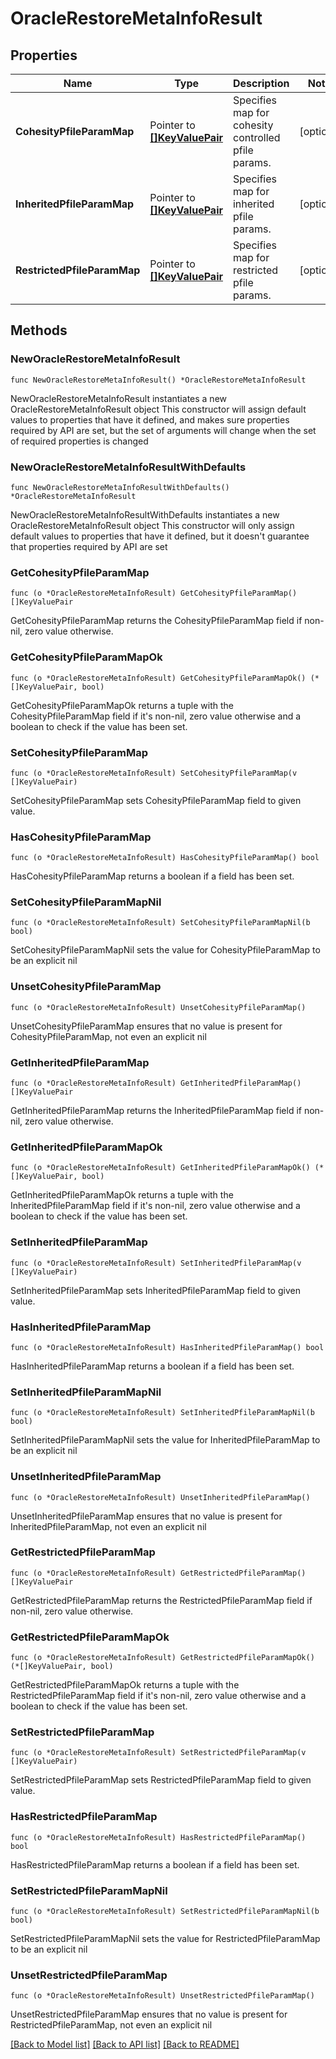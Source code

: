 # OracleRestoreMetaInfoResult

## Properties

Name | Type | Description | Notes
------------ | ------------- | ------------- | -------------
**CohesityPfileParamMap** | Pointer to [**[]KeyValuePair**](KeyValuePair.md) | Specifies map for cohesity controlled pfile params. | [optional] 
**InheritedPfileParamMap** | Pointer to [**[]KeyValuePair**](KeyValuePair.md) | Specifies map for inherited pfile params. | [optional] 
**RestrictedPfileParamMap** | Pointer to [**[]KeyValuePair**](KeyValuePair.md) | Specifies map for restricted pfile params. | [optional] 

## Methods

### NewOracleRestoreMetaInfoResult

`func NewOracleRestoreMetaInfoResult() *OracleRestoreMetaInfoResult`

NewOracleRestoreMetaInfoResult instantiates a new OracleRestoreMetaInfoResult object
This constructor will assign default values to properties that have it defined,
and makes sure properties required by API are set, but the set of arguments
will change when the set of required properties is changed

### NewOracleRestoreMetaInfoResultWithDefaults

`func NewOracleRestoreMetaInfoResultWithDefaults() *OracleRestoreMetaInfoResult`

NewOracleRestoreMetaInfoResultWithDefaults instantiates a new OracleRestoreMetaInfoResult object
This constructor will only assign default values to properties that have it defined,
but it doesn't guarantee that properties required by API are set

### GetCohesityPfileParamMap

`func (o *OracleRestoreMetaInfoResult) GetCohesityPfileParamMap() []KeyValuePair`

GetCohesityPfileParamMap returns the CohesityPfileParamMap field if non-nil, zero value otherwise.

### GetCohesityPfileParamMapOk

`func (o *OracleRestoreMetaInfoResult) GetCohesityPfileParamMapOk() (*[]KeyValuePair, bool)`

GetCohesityPfileParamMapOk returns a tuple with the CohesityPfileParamMap field if it's non-nil, zero value otherwise
and a boolean to check if the value has been set.

### SetCohesityPfileParamMap

`func (o *OracleRestoreMetaInfoResult) SetCohesityPfileParamMap(v []KeyValuePair)`

SetCohesityPfileParamMap sets CohesityPfileParamMap field to given value.

### HasCohesityPfileParamMap

`func (o *OracleRestoreMetaInfoResult) HasCohesityPfileParamMap() bool`

HasCohesityPfileParamMap returns a boolean if a field has been set.

### SetCohesityPfileParamMapNil

`func (o *OracleRestoreMetaInfoResult) SetCohesityPfileParamMapNil(b bool)`

 SetCohesityPfileParamMapNil sets the value for CohesityPfileParamMap to be an explicit nil

### UnsetCohesityPfileParamMap
`func (o *OracleRestoreMetaInfoResult) UnsetCohesityPfileParamMap()`

UnsetCohesityPfileParamMap ensures that no value is present for CohesityPfileParamMap, not even an explicit nil
### GetInheritedPfileParamMap

`func (o *OracleRestoreMetaInfoResult) GetInheritedPfileParamMap() []KeyValuePair`

GetInheritedPfileParamMap returns the InheritedPfileParamMap field if non-nil, zero value otherwise.

### GetInheritedPfileParamMapOk

`func (o *OracleRestoreMetaInfoResult) GetInheritedPfileParamMapOk() (*[]KeyValuePair, bool)`

GetInheritedPfileParamMapOk returns a tuple with the InheritedPfileParamMap field if it's non-nil, zero value otherwise
and a boolean to check if the value has been set.

### SetInheritedPfileParamMap

`func (o *OracleRestoreMetaInfoResult) SetInheritedPfileParamMap(v []KeyValuePair)`

SetInheritedPfileParamMap sets InheritedPfileParamMap field to given value.

### HasInheritedPfileParamMap

`func (o *OracleRestoreMetaInfoResult) HasInheritedPfileParamMap() bool`

HasInheritedPfileParamMap returns a boolean if a field has been set.

### SetInheritedPfileParamMapNil

`func (o *OracleRestoreMetaInfoResult) SetInheritedPfileParamMapNil(b bool)`

 SetInheritedPfileParamMapNil sets the value for InheritedPfileParamMap to be an explicit nil

### UnsetInheritedPfileParamMap
`func (o *OracleRestoreMetaInfoResult) UnsetInheritedPfileParamMap()`

UnsetInheritedPfileParamMap ensures that no value is present for InheritedPfileParamMap, not even an explicit nil
### GetRestrictedPfileParamMap

`func (o *OracleRestoreMetaInfoResult) GetRestrictedPfileParamMap() []KeyValuePair`

GetRestrictedPfileParamMap returns the RestrictedPfileParamMap field if non-nil, zero value otherwise.

### GetRestrictedPfileParamMapOk

`func (o *OracleRestoreMetaInfoResult) GetRestrictedPfileParamMapOk() (*[]KeyValuePair, bool)`

GetRestrictedPfileParamMapOk returns a tuple with the RestrictedPfileParamMap field if it's non-nil, zero value otherwise
and a boolean to check if the value has been set.

### SetRestrictedPfileParamMap

`func (o *OracleRestoreMetaInfoResult) SetRestrictedPfileParamMap(v []KeyValuePair)`

SetRestrictedPfileParamMap sets RestrictedPfileParamMap field to given value.

### HasRestrictedPfileParamMap

`func (o *OracleRestoreMetaInfoResult) HasRestrictedPfileParamMap() bool`

HasRestrictedPfileParamMap returns a boolean if a field has been set.

### SetRestrictedPfileParamMapNil

`func (o *OracleRestoreMetaInfoResult) SetRestrictedPfileParamMapNil(b bool)`

 SetRestrictedPfileParamMapNil sets the value for RestrictedPfileParamMap to be an explicit nil

### UnsetRestrictedPfileParamMap
`func (o *OracleRestoreMetaInfoResult) UnsetRestrictedPfileParamMap()`

UnsetRestrictedPfileParamMap ensures that no value is present for RestrictedPfileParamMap, not even an explicit nil

[[Back to Model list]](../README.md#documentation-for-models) [[Back to API list]](../README.md#documentation-for-api-endpoints) [[Back to README]](../README.md)


